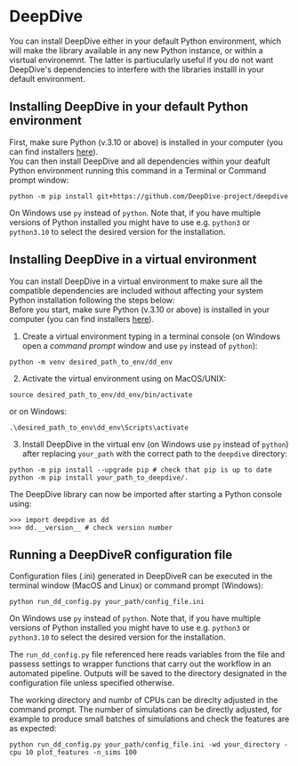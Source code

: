 # DeepDive 

You can install DeepDive either in your default Python environment, which will make the library available in any new Python instance, or within a visrtual environemnt. The latter is partiucularly useful if you do not want DeepDive's dependencies to interfere with the libraries installl in your default environment.

## Installing DeepDive in your default Python environment
First, make sure Python (v.3.10 or above) is installed in your computer (you can find installers [here](https://www.python.org/downloads/)).    
You can then install DeepDive and all dependencies within your deafult Python environment running this command in a Terminal or Command prompt window:

```
python -m pip install git+https://github.com/DeepDive-project/deepdive
```

On Windows use `py` instead of `python`. Note that, if you have multiple versions of Python installed you might have to use e.g. `python3` or `python3.10` to select the desired version for the installation. 


## Installing DeepDive in a virtual environment
You can install DeepDive in a virtual environment to make sure all the compatible dependencies are included without affecting your system Python installation following the steps below:  
Before you start, make sure Python (v.3.10 or above) is installed in your computer (you can find installers [here](https://www.python.org/downloads/)).    

1) Create a virtual environment typing in a terminal console (on Windows open a *command prompt* window and use `py` instead of `python`): 

```
python -m venv desired_path_to_env/dd_env
```  

2) Activate the virtual environment using on MacOS/UNIX: 

```
source desired_path_to_env/dd_env/bin/activate
```
or on Windows:

```
.\desired_path_to_env\dd_env\Scripts\activate
```  

3) Install DeepDive in the virtual env (on Windows use `py` instead of `python`) after replacing `your_path` with the correct path to the `deepdive` directory:

```
python -m pip install --upgrade pip # check that pip is up to date
python -m pip install your_path_to_deepdive/.
```

The DeepDive library can now be imported after starting a Python console using:

```
>>> import deepdive as dd
>>> dd.__version__ # check version number
```


## Running a DeepDiveR configuration file

Configuration files (.ini) generated in DeepDiveR can be executed in the terminal window (MacOS and Linux) or command prompt (Windows):

```
python run_dd_config.py your_path/config_file.ini
```

On Windows use `py` instead of `python`. Note that, if you have multiple versions of Python installed you might have to use e.g. `python3` or `python3.10` to select the desired version for the installation. 

The `run_dd_config.py` file referenced here reads variables from the file and passess settings to wrapper functions that carry out the workflow in an automated pipeline. Outputs will be saved to the directory designated in the configuration file unless specified otherwise.

The working directory and numbr of CPUs can be direclty adjusted in the command prompt. The number of simulations can be directly adjusted, for example to produce small batches of simulations and check the features are as expected: 

```
python run_dd_config.py your_path/config_file.ini -wd your_directory -cpu 10 plot_features -n_sims 100
```




